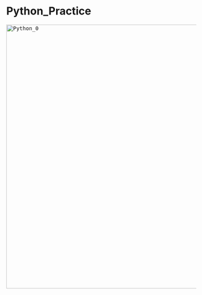 # Python_Practice

<kbd>
    <img src="../Screenshot/Python_0.png" width="700px" title="Python_0">
</kbd>

